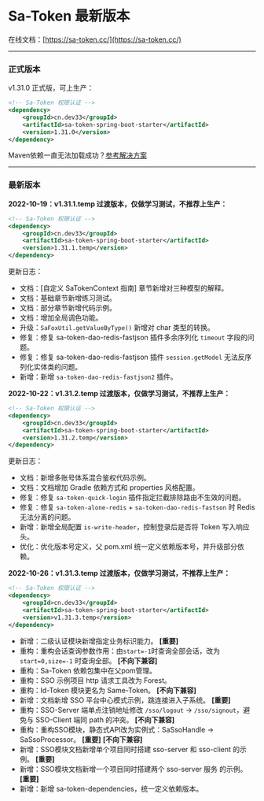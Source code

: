 # Sa-Token 最新版本

在线文档：[https://sa-token.cc/](https://sa-token.cc/)

--- 

### 正式版本 
v1.31.0 正式版，可上生产：

``` xml
<!-- Sa-Token 权限认证 -->
<dependency>
    <groupId>cn.dev33</groupId>
    <artifactId>sa-token-spring-boot-starter</artifactId>
    <version>1.31.0</version>
</dependency>
```

Maven依赖一直无法加载成功？[参考解决方案](https://sa-token.cc/doc.html#/start/maven-pull)

--- 

### 最新版本

**2022-10-19：v1.31.1.temp 过渡版本，仅做学习测试，不推荐上生产：**
``` xml
<!-- Sa-Token 权限认证 -->
<dependency>
    <groupId>cn.dev33</groupId>
    <artifactId>sa-token-spring-boot-starter</artifactId>
    <version>1.31.1.temp</version>
</dependency>
```

更新日志：
- 文档：[自定义 SaTokenContext 指南] 章节新增对三种模型的解释。
- 文档：基础章节新增练习测试。
- 文档：部分章节新增代码示例。
- 文档：增加全局调色功能。
- 升级：`SaFoxUtil.getValueByType()` 新增对 char 类型的转换。
- 修复：修复 sa-token-dao-redis-fastjson 插件多余序列化 `timeout` 字段的问题。
- 修复：修复 sa-token-dao-redis-fastjson 插件 `session.getModel` 无法反序列化实体类的问题。
- 新增：新增 `sa-token-dao-redis-fastjson2` 插件。


**2022-10-22：v1.31.2.temp 过渡版本，仅做学习测试，不推荐上生产：**
``` xml
<!-- Sa-Token 权限认证 -->
<dependency>
    <groupId>cn.dev33</groupId>
    <artifactId>sa-token-spring-boot-starter</artifactId>
    <version>1.31.2.temp</version>
</dependency>
```

更新日志：
- 文档：新增多账号体系混合鉴权代码示例。
- 文档：文档增加 Gradle 依赖方式和 properties 风格配置。
- 修复：修复 `sa-token-quick-login` 插件指定拦截排除路由不生效的问题。
- 修复：修复 `sa-token-alone-redis` + `sa-token-dao-redis-fastson` 时 Redis 无法分离的问题。
- 新增：新增全局配置 `is-write-header`，控制登录后是否将 Token 写入响应头。
- 优化：优化版本号定义，父 pom.xml 统一定义依赖版本号，并升级部分依赖。


**2022-10-26：v1.31.3.temp 过渡版本，仅做学习测试，不推荐上生产：**
``` xml
<!-- Sa-Token 权限认证 -->
<dependency>
    <groupId>cn.dev33</groupId>
    <artifactId>sa-token-spring-boot-starter</artifactId>
    <version>v1.31.3.temp</version>
</dependency>
```

- 新增：二级认证模块新增指定业务标识能力。  **[重要]** 
- 重构：重构会话查询参数作用：由`start=-1`时查询全部会话，改为 `start=0,size=-1` 时查询全部。 **[不向下兼容]** 
- 重构：Sa-Token 依赖包集中在父pom管理。
- 重构：SSO 示例项目 http 请求工具改为 Forest。
- 重构：Id-Token 模块更名为 Same-Token。 **[不向下兼容]**
- 新增：文档新增 SSO 平台中心模式示例，跳连接进入子系统。 **[重要]** 
- 重构：SSO-Server 端单点注销地址修改 `/sso/logout` -> `/sso/signout`，避免与 SSO-Client 端同 path 的冲突。 **[不向下兼容]** 
- 重构：重构SSO模块，静态式API改为实例式：SaSsoHandle -> SaSsoProcessor。 **[重要]** **[不向下兼容]** 
- 新增：SSO模块文档新增单个项目同时搭建 sso-server 和 sso-client 的示例。 **[重要]** 
- 新增：SSO模块文档新增一个项目同时搭建两个 sso-server 服务 的示例。 **[重要]** 
- 新增：新增 sa-token-dependencies，统一定义依赖版本。








